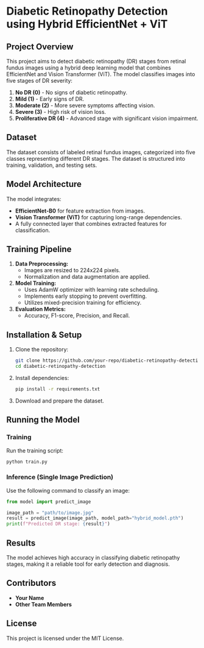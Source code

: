 # Diabetic Retinopathy Detection using Hybrid EfficientNet + ViT

## Project Overview
This project aims to detect diabetic retinopathy (DR) stages from retinal fundus images using a hybrid deep learning model that combines EfficientNet and Vision Transformer (ViT). The model classifies images into five stages of DR severity:

1. **No DR (0)** - No signs of diabetic retinopathy.
2. **Mild (1)** - Early signs of DR.
3. **Moderate (2)** - More severe symptoms affecting vision.
4. **Severe (3)** - High risk of vision loss.
5. **Proliferative DR (4)** - Advanced stage with significant vision impairment.

## Dataset
The dataset consists of labeled retinal fundus images, categorized into five classes representing different DR stages. The dataset is structured into training, validation, and testing sets.

## Model Architecture
The model integrates:
- **EfficientNet-B0** for feature extraction from images.
- **Vision Transformer (ViT)** for capturing long-range dependencies.
- A fully connected layer that combines extracted features for classification.

## Training Pipeline
1. **Data Preprocessing:**
   - Images are resized to 224x224 pixels.
   - Normalization and data augmentation are applied.
2. **Model Training:**
   - Uses AdamW optimizer with learning rate scheduling.
   - Implements early stopping to prevent overfitting.
   - Utilizes mixed-precision training for efficiency.
3. **Evaluation Metrics:**
   - Accuracy, F1-score, Precision, and Recall.

## Installation & Setup
1. Clone the repository:
   ```bash
   git clone https://github.com/your-repo/diabetic-retinopathy-detection.git
   cd diabetic-retinopathy-detection
   ```
2. Install dependencies:
   ```bash
   pip install -r requirements.txt
   ```
3. Download and prepare the dataset.

## Running the Model
### Training
Run the training script:
```bash
python train.py
```

### Inference (Single Image Prediction)
Use the following command to classify an image:
```python
from model import predict_image

image_path = "path/to/image.jpg"
result = predict_image(image_path, model_path="hybrid_model.pth")
print(f"Predicted DR stage: {result}")
```

## Results
The model achieves high accuracy in classifying diabetic retinopathy stages, making it a reliable tool for early detection and diagnosis.

## Contributors
- **Your Name**
- **Other Team Members**

## License
This project is licensed under the MIT License.

